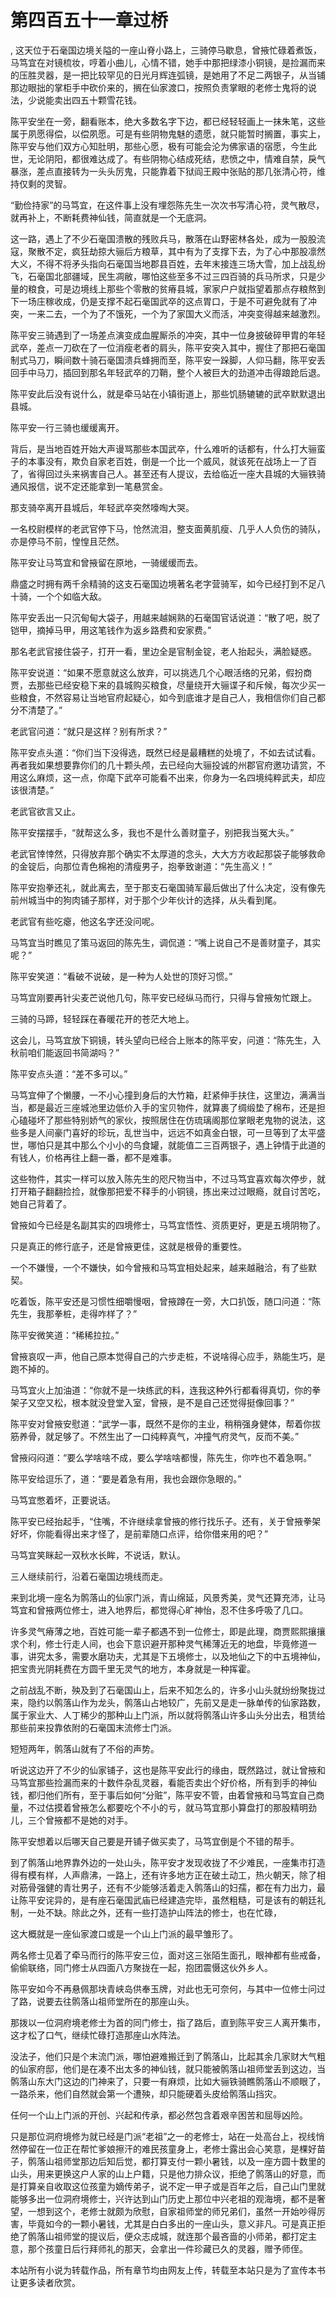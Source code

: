 # 第四百五十一章过桥
,  这天位于石毫国边境关隘的一座山脊小路上，三骑停马歇息，曾掖忙碌着煮饭，马笃宜在对镜梳妆，哼着小曲儿，心情不错，她手中那把绿漆小铜镜，是捡漏而来的压胜灵器，是一把比较罕见的日光月辉连弧镜，是她用了不足二两银子，从当铺那边眼拙的掌柜手中砍价来的，搁在仙家渡口，按照负责掌眼的老修士鬼将的说法，少说能卖出四五十颗雪花钱。
   陈平安坐在一旁，翻看账本，绝大多数名字下边，都已经轻轻画上一抹朱笔，这些属于夙愿得偿，以偿夙愿。可是有些阴物鬼魅的遗愿，就只能暂时搁置，事实上，陈平安与他们双方心知肚明，那些心愿，极有可能会沦为佛家语的宿愿，今生此世，无论阴阳，都很难达成了。有些阴物心结成死结，悲愤之中，情难自禁，戾气暴涨，差点直接转为一头头厉鬼，只能靠着下狱阎王殿中张贴的那几张清心符，维持仅剩的灵智。
   “勤俭持家”的马笃宜，在这件事上没有埋怨陈先生一次次书写清心符，灵气散尽，就再补上，不断耗费神仙钱，简直就是一个无底洞。
   这一路，遇上了不少石毫国溃散的残败兵马，散落在山野密林各处，成为一股股流寇，聚散不定，疯狂劫掠大骊后方粮草，其中有为了支撑下去，为了心中那股凛然大义，不得不将矛头指向石毫国当地郡县百姓，去年末接连三场大雪，加上战乱纷飞，石毫国北部疆域，民生凋敝，哪怕这些至多不过三四百骑的兵马所求，只是少量的粮食，可是边境线上那些个零散的贫瘠县城，家家户户就指望着那点存粮熬到下一场庄稼收成，仍是支撑不起石毫国武卒的这点胃口，于是不可避免就有了冲突，一来二去，一个为了不饿死，一个为了家国大义而活，冲突变得越来越激烈。
   陈平安三骑遇到了一场差点演变成血腥厮杀的冲突，其中一位身披破碎甲胄的年轻武卒，差点一刀砍在了一位消瘦老者的肩头，陈平安突入其中，握住了那把石毫国制式马刀，瞬间数十骑石毫国溃兵蜂拥而至，陈平安一跺脚，人仰马翻，陈平安丢回手中马刀，插回到那名年轻武卒的刀鞘，整个人被巨大的劲道冲击得踉跄后退。
   陈平安此后没有说什么，就是牵马站在小镇街道上，那些饥肠辘辘的武卒默默退出县城。
   陈平安一行三骑也缓缓离开。
   背后，是当地百姓开始大声谩骂那些本国武卒，什么难听的话都有，什么打大骊蛮子的本事没有，欺负自家老百姓，倒是一个比一个威风，就该死在战场上一了百了，省得回过头来祸害自己人。甚至还有人提议，去给临近一座大县城的大骊铁骑通风报信，说不定还能拿到一笔悬赏金。
   那支骑卒离开县城后，年轻武卒突然嚎啕大哭。
   一名校尉模样的老武官停下马，怆然流泪，整支面黄肌瘦、几乎人人负伤的骑队，亦是停马不前，惶惶且茫然。
   陈平安让马笃宜和曾掖留在原地，一骑缓缓而去。
   鼎盛之时拥有两千余精骑的这支石毫国边境著名老字营骑军，如今已经打到不足八十骑，一个个如临大敌。
   陈平安丢出一只沉甸甸大袋子，用越来越娴熟的石毫国官话说道：“散了吧，脱了铠甲，摘掉马甲，用这笔钱作为返乡路费和安家费。”
   那名老武官接住袋子，打开一看，里边全是官制金锭，老人抬起头，满脸疑惑。
   陈平安说道：“如果不愿意就这么放弃，可以挑选几个心眼活络的兄弟，假扮商贾，去那些已经安稳下来的县城购买粮食，尽量绕开大骊谍子和斥候，每次少买一些粮食，不然容易让当地官府起疑心，如今到底谁才是自己人，我相信你们自己都分不清楚了。”
   老武官问道：“就只是这样？别有所求？”
   陈平安点头道：“你们当下没得选，既然已经是最糟糕的处境了，不如去试试看。再者我如果想要靠你们的几十颗头颅，去已经向大骊投诚的州郡官府邀功请赏，不用这么麻烦，这一点，你麾下武卒可能看不出来，你身为一名四境纯粹武夫，却应该很清楚。”
   老武官欲言又止。
   陈平安摆摆手，“就帮这么多，我也不是什么善财童子，别把我当冤大头。”
   老武官悻悻然，只得放弃那个确实不太厚道的念头，大大方方收起那袋子能够救命的金锭后，向那位青色棉袍的清瘦男子，抱拳致谢道：“先生高义！”
   陈平安抱拳还礼，就此离去，至于那支石毫国骑军最后做出了什么决定，没有像先前州城当中的狗肉铺子那样，对于那个少年伙计的选择，从头看到尾。
   老武官有些吃瘪，他这名字还没问呢。
   马笃宜当时瞧见了策马返回的陈先生，调侃道：“嘴上说自己不是善财童子，其实呢？”
   陈平安笑道：“看破不说破，是一种为人处世的顶好习惯。”
   马笃宜刚要再针尖麦芒说他几句，陈平安已经纵马而行，只得与曾掖匆忙跟上。
   三骑的马蹄，轻轻踩在春暖花开的苍茫大地上。
   这会儿，马笃宜放下铜镜，转头望向已经合上账本的陈平安，问道：“陈先生，入秋前咱们能返回书简湖吗？”
   陈平安点头道：“差不多可以。”
   马笃宜伸了个懒腰，一不小心撞到身后的大竹箱，赶紧伸手扶住，这里边，满满当当，都是最近三座城池里边低价入手的宝贝物件，就算裹了绸缎垫了棉布，还是担心磕碰坏了那些特别娇气的家伙，按照居住在仿琉璃阁那位掌眼老鬼物的说法，这些多是人间豪门喜好的珍玩，乱世当中，远远不如真金白银，可一旦等到了太平盛世，哪怕只是其中那么个小小的鸟食罐，就能值二三百两银子，遇上钟情于此道的有钱人，价格再往上翻一番，都不是难事。
   这些物件，其实一样可以放入陈先生的咫尺物当中，不过马笃宜喜欢每次停步，就打开箱子翻翻捡捡，就像那把爱不释手的小铜镜，拣出来过过眼瘾，就自讨苦吃，她自己背着了。
   曾掖如今已经是名副其实的四境修士，马笃宜悟性、资质更好，更是五境阴物了。
   只是真正的修行底子，还是曾掖更佳，这就是根骨的重要性。
   一个不嫌慢，一个不嫌快，如今曾掖和马笃宜相处起来，越来越融洽，有了些默契。
   吃着饭，陈平安还是习惯性细嚼慢咽，曾掖蹲在一旁，大口扒饭，随口问道：“陈先生，我那拳桩，走得咋样了？”
   陈平安微笑道：“稀稀拉拉。”
   曾掖哀叹一声，他自己原本觉得自己的六步走桩，不说啥得心应手，熟能生巧，是跑不掉的。
   马笃宜火上加油道：“你就不是一块练武的料，连我这种外行都看得真切，你的拳架子又空又松，根本就没登堂入室，曾掖，是不是自己还觉得挺像回事？”
   陈平安对曾掖安慰道：“武学一事，既然不是你的主业，稍稍强身健体，帮着你拔筋养骨，就足够了。不然生出了一口纯粹真气，冲撞气府灵气，反而不美。”
   曾掖闷闷道：“要么学啥啥不成，要么学啥啥都慢，陈先生，你咋也不着急啊。”
   陈平安给逗乐了，道：“要是着急有用，我也会跟你急眼的。”
   马笃宜憋着坏，正要说话。
   陈平安已经抬起手，“住嘴，不许继续拿曾掖的修行找乐子。还有，关于曾掖拳架好坏，你能看得出来才怪了，是前辈随口点评，给你借来用的吧？”
   马笃宜笑眯起一双秋水长眸，不说话，默认。
   三人继续前行，沿着石毫国边境线而走。
   来到北境一座名为鹘落山的仙家门派，青山绵延，风景秀美，灵气还算充沛，让马笃宜和曾掖两位修士，进入地界后，都觉得心旷神怡，忍不住多呼吸了几口。
   许多灵气瘠薄之地，百姓可能一辈子都遇不到一位修士，即是此理，商贾熙熙攘攘求个利，修士行走人间，也会下意识避开那种灵气稀薄近无的地盘，毕竟修道一事，讲究太多，需要水磨功夫，尤其是下五境修士，以及地仙之下的中五境神仙，把宝贵光阴耗费在方圆千里无灵气的地方，本身就是一种挥霍。
   之前战乱不断，殃及到了石毫国山上，后来不知怎么的，许多小山头就纷纷聚拢过来，隐约以鹘落山作为龙头，鹘落山占地较广，先前又是走一脉单传的仙家路数，属于家业大、人丁稀少的那种山上门派，所以就将鹘落山许多山头分出去，租赁给那些前来投靠依附的石毫国末流修士门派。
   短短两年，鹘落山就有了不俗的声势。
   听说这边开了不少的仙家铺子，这也是陈平安此行的缘由，既然路过，就让曾掖和马笃宜那些捡漏而来的十数件杂乱灵器，看能否卖出个好价格，所有到手的神仙钱，都归他们所有，至于事后如何“分赃”，陈平安不管，由着曾掖和马笃宜自己商量，不过估摸着曾掖怎么都要吃个不小的亏，就马笃宜那小算盘打的那股精明劲儿，三个曾掖都不是她的对手。
   陈平安想着以后哪天自己要是开铺子做买卖了，马笃宜倒是个不错的帮手。
   到了鹘落山地界靠外边的一处山头，陈平安才发现收拢了不少难民，一座集市打造得有模有样，人声鼎沸，一路上，还有许多地方正在破土动工，热火朝天，除了相对筋骨强健的青壮男子，还有不少能够活着走入鹘落山的妇孺，都在有力出力，最让陈平安诧异的，是有座石毫国武庙已经建造完毕，虽然粗糙，可是该有的朝廷礼制，一处不缺。除此之外，还有一些打造护山阵法的修士，也在忙碌，
   这大概就是一座仙家渡口或是一个山上门派的最早雏形了。
   两名修士见着了牵马而行的陈平安三位，面对这三张陌生面孔，眼神都有些戒备，偷偷联络，同门修士从四面八方聚拢在一起，抱团震慑这伙外乡人。
   陈平安如今不再悬佩那块青峡岛供奉玉牌，对此也无可奈何，与其中一位修士问过了路，说要去往鹘落山祖师堂所在的那座山头。
   那拨以一位洞府境老修士为首的同门修士，指了路后，直到陈平安三人离开集市，这才松了口气，继续忙碌打造那座山水阵法。
   没法子，他们只是个末流门派，哪怕避难搬迁到了鹘落山，比起其余几家财大气粗的仙家府邸，他们是在凑不出太多的神仙钱，就只能被鹘落山祖师堂丢到这边，当鹘落山东大门这边的门神来了，只要一有麻烦，比如大骊铁骑瞧鹘落山不顺眼了，一路杀来，他们自然就会第一个遭殃，却只能硬着头皮给鹘落山挡灾。
   任何一个山上门派的开创、兴起和传承，都必然包含着艰辛困苦和屈辱凶险。
   只是那位洞府境修为就已经是门派“老祖”之一的老修士，站在一处高台上，视线悄然停留在一位正在帮忙爹娘擦汗的难民孩童身上，老修士露出会心笑意，是棵好苗子，鹘落山祖师堂那边后知后觉，都打算支付一颗小暑钱，以及一座方圆十数里的山头，用来更换这户人家的山上户籍，只是他力排众议，拒绝了鹘落山的好意，而是打算亲自收取这位孩童为嫡传弟子，说不定一甲子或是百年之后，自己山门里就能够多出一位洞府境修士，兴许达到山门历史上那位中兴老祖的观海境，都不是奢望，一想到这个，老修士就颇为欣慰，自家祖师堂的师兄弟们，虽然一开始吵得厉害，毕竟如今的一颗小暑钱，尤其是白白多出的一座山头，意义非凡。可是真正拒绝了鹘落山祖师堂的提议后，便众志成城，就连那个最吝啬的小师弟，都打定主意，那个孩童日后行拜师礼的那天，会拿出一件珍藏已久的灵器，赠予师侄。
  本站所有小说为转载作品，所有章节均由网友上传，转载至本站只是为了宣传本书让更多读者欣赏。